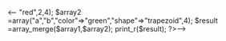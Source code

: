 <!-- array_count -->
<!-- <?php 
$array = array(1,2,3,4);
echo count($array);
?> -->

<!-- array_merge -->
<--<?php
$array1 = array("color" => "red",2,4);
$array2 =array("a","b","color"=>"green","shape"=>"trapezoid",4);
$result =array_merge($array1,$array2);
print_r($result);
?>-->
<!-- array_ push-->
<!-- <?php
$array3 =array("red","green");
array_push($array3,"blue","yellow");
print_r($array3);
?> -->
<!-- array_differ -->
<!-- <?php
$array4 =array("a"=>"green","b"=>"brown","c"=>"blue","red");
$array5 =array("a"=>"green","yellow","red");
$result2=array_diff($array4,$array5);
print_r($result2);
?> -->
<!-- array_intersect -->
<!-- <?php
$array6 =array("a"=>"green","b"=>"brown","c"=>"blue","red");
$array7 =array("a"=>"green","yellow","red");
$result3=array_intersect($array4,$array5);
print_r($result3);
?> -->
<!-- array_slice -->
<!-- <?php
$input =array("a","b","c","d","e");
$output =array_slice($input,2);
print_r($output);
?> -->




<!-- السلاسل النصية -->
<!-- strlen -->
<!-- <?php
$str = "Hello, World!";
echo strlen($str); // Output: 13
?> -->

<!-- strpos -->
<!-- <?php
$mystring = "Hello, World!";
$findme = "World";
$pos = strpos($mystring, $findme);
echo $pos; // Output: 7
?> -->

<!-- str_replace -->
<!-- <?php
$phrase  = "You should eat fruits, vegetables, and fiber every day.";
$healthy = array("fruits", "vegetables", "fiber");
$yummy   = array("pizza", "beer", "ice cream");

$newphrase = str_replace($healthy, $yummy, $phrase);
echo $newphrase;
?> -->

<!-- strtoupper -->
<!-- <?php
$str = "Hello, World!";
echo strtoupper($str); 
?> -->

<!-- strtolower -->
<!-- <?php
$str = "Hello, World!";
echo strtolower($str); 
?> -->

<!-- substr -->
<!-- <?php
$str = "Hello, World!";
echo substr($str, 7, 5); 
?> -->
